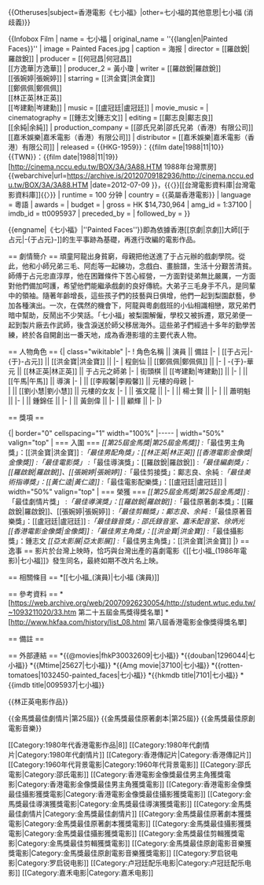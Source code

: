 {{Otheruses|subject=香港電影《七小福》|other=七小福的其他意思|七小福 (消歧義)}}

{{Infobox Film
| name               = 七小福
| original_name      = ''{{lang|en|Painted Faces}}''
| image              = Painted Faces.jpg
| caption            = 海报
| director           = [[羅啟銳|羅啟銳]] 
| producer           = [[何冠昌|何冠昌]]<br />[[方逸華|方逸華]]
| producer_2 = 黃小瓊
| writer             = [[羅啟銳|羅啟銳]]<br />[[張婉婷|張婉婷]]
| starring           = [[洪金寶|洪金寶]]<br />[[鄭佩佩|鄭佩佩]]<br />[[林正英|林正英]]<br />[[岑建勳|岑建勳]]
| music              = [[盧冠廷|盧冠廷]]
| movie_music        = 
| cinematography     = [[鍾志文|鍾志文]]
| editing            = [[鄺志良|鄺志良]]<br />[[余純|余純]]
| production_company = [[邵氏兄弟|邵氏兄弟（香港）有限公司]]<br />[[嘉禾娛樂|嘉禾電影（香港）有限公司]]
| distributor        = [[嘉禾娛樂|嘉禾電影（香港）有限公司]]
| released           = {{HKG-1959}}：{{film date|1988|11|10}}<br />{{TWN}}：{{film date|1988|11|19}}<ref>[http://cinema.nccu.edu.tw/BOX/3A/3A88.HTM 1988年台灣票房] {{webarchive|url=https://archive.is/20120709182936/http://cinema.nccu.edu.tw/BOX/3A/3A88.HTM |date=2012-07-09 }}，{{〈}}[[台灣電影資料庫|台灣電影資料庫]]{{〉}}</ref>
| runtime            = 100 分钟
| country            = {{英屬香港電影}}
| language           = 粵語
| awards             = 
| budget             = <!--$-->
| gross              = HK $14,730,964
| amg_id             = 1:37100
| imdb_id            = tt0095937
| preceded_by        = 
| followed_by        = 
}}

{{engname|《七小福》|''Painted Faces''}}即為依據香港[[京劇|京劇]]大師[[于占元|-{于占元}-]]的生平事跡為基礎，再進行改編的電影作品。

== 劇情簡介 ==
頑童阿龍出身貧窮，母親把他送進了于占元辦的戲劇學院。從此，他和小師兄弟三毛、阿彪等一起練功，念戲白、畫臉譜，生活十分艱苦清貧。師傅于占元忠直淳厚，他在困難條件下苦心經營，一方面對徒弟無比嚴厲，一方面對他們備加呵護，希望他們能繼承戲劇的良好傳統。大弟子三毛身手不凡，是同輩中的領袖。隨著年齡增長，這些孩子們的技藝與日俱增，他們一起到梨園獻藝，參加各種演出。一次，在偶然的機會下，阿龍與粵劇戲班的小仙相識相戀，眾兄弟們暗中幫助，反鬧出不少笑話。「七小福」被梨園解僱，學校又被拆遷，眾兄弟便一起到製片廠去作武師，後含淚送於師父移居海外。這些弟子們經過十多年的勤學苦練，終於各自開創出一番天地，成為香港影壇的主要代表人物。

== 人物角色 ==
{| class="wikitable" 
|- 
! 角色名稱 || 演員 || 備註
|- 
| [[于占元|-{于}-占元]] || [[洪金寶|洪金寶]] || 
|- 
| 程劍仙 || [[鄭佩佩|鄭佩佩]] || 
|- 
| -{于}-華元 || [[林正英|林正英]] || 于占元之師弟
|- 
| 街頭棋 || [[岑建勳|岑建勳]] || 
|- 
|  || [[午馬|午馬]] || 導演
|- 
|  || [[李殿馨|李殿馨]] || 元樓的母親
|-  
|  || [[劉小慧|劉小慧]] || 元樓的女友
|- 
|  || 張文龍 || 
|- 
|  || 楊士賢 || 
|- 
|  || 蕭明魁 || 
|- 
|  || 鍾錦任 ||
|- 
|  || 黃劍偉 ||
|- 
|  || 顧輝 ||
|- 
|}

== 獎項 ==

{| border="0" cellspacing="1" width="100%"
|-----
| width="50%" valign="top" |
=== 入圍 ===
*[[第25屆金馬獎|第25屆金馬獎]]
:*「最佳男主角獎」：[[洪金寶|洪金寶]]
:*「最佳男配角獎」：[[林正英|林正英]]
*[[香港電影金像獎|金像獎]]
:*「最佳電影獎」
:*「最佳導演獎」：[[羅啟銳|羅啟銳]]
:*「最佳編劇獎」：[[羅啟銳|羅啟銳]]、[[張婉婷|張婉婷]]
:*「最佳剪接獎」：鄺志良、余純
:*「最佳美術指導獎」：[[黃仁逵|黃仁逵]]
:*「最佳電影配樂獎」：[[盧冠廷|盧冠廷]]
| width="50%" valign="top" |
=== 榮獲 ===
*[[第25屆金馬獎|第25屆金馬獎]]
:*「最佳劇情片獎」
:*「最佳導演獎」：[[羅啟銳|羅啟銳]]
:*「最佳原著劇本獎」：[[羅啟銳|羅啟銳]]、[[張婉婷|張婉婷]]
:*「最佳剪輯獎」：鄺志良、余純
:*「最佳原著音樂獎」：[[盧冠廷|盧冠廷]]
:*「最佳錄音獎」：邵氏錄音室、嘉禾配音室、徐炳光
*[[香港電影金像獎|金像獎]]
:*「最佳男主角獎」：[[洪金寶|洪金寶]]
:*「最佳攝影獎」：鍾志文
*[[亞太影展|亞太影展]]
:*「最佳男主角獎」：[[洪金寶|洪金寶]]
|}
== 逸事 ==
影片於台灣上映時，恰巧與台灣出產的喜劇電影《[[七小福_(1986年電影)|七小福]]》發生同名，最終如期不改片名上映。

== 相關條目 ==
*[[七小福_(演員)|七小福 (演員)]]

== 參考資料 ==
*[https://web.archive.org/web/20070926230054/http://student.wtuc.edu.tw/~1093211020/33.htm 第二十五屆金馬獎得獎名單]
*[http://www.hkfaa.com/history/list_08.html 第八屆香港電影金像獎得獎名單]

== 備註 ==
<references/>

== 外部連結 ==
*{{@movies|fhkP30032609|七小福}}
*{{douban|1296044|七小福}}
*{{Mtime|25627|七小福}}
*{{Amg movie|37100|七小福}}
*{{rotten-tomatoes|1032450-painted_faces|七小福}}
*{{hkmdb title|7101|七小福}}
*{{imdb title|0095937|七小福}}

{{林正英电影作品}}

{{金馬獎最佳劇情片|第25屆}}
{{金馬獎最佳原著劇本|第25屆}}
{{金馬獎最佳原創電影音樂}}

[[Category:1980年代香港電影作品|8]]
[[Category:1980年代劇情片|Category:1980年代劇情片]]
[[Category:香港傳記片|Category:香港傳記片]]
[[Category:1960年代背景電影|Category:1960年代背景電影]]
[[Category:邵氏電影|Category:邵氏電影]]
[[Category:香港電影金像獎最佳男主角獲獎電影|Category:香港電影金像獎最佳男主角獲獎電影]]
[[Category:香港電影金像獎最佳攝影獲獎電影|Category:香港電影金像獎最佳攝影獲獎電影]]
[[Category:金馬獎最佳導演獲獎電影|Category:金馬獎最佳導演獲獎電影]]
[[Category:金馬獎最佳劇情片|Category:金馬獎最佳劇情片]]
[[Category:金馬獎最佳原著劇本獲獎電影|Category:金馬獎最佳原著劇本獲獎電影]]
[[Category:金馬獎最佳攝影獲獎電影|Category:金馬獎最佳攝影獲獎電影]]
[[Category:金馬獎最佳剪輯獲獎電影|Category:金馬獎最佳剪輯獲獎電影]]
[[Category:金馬獎最佳原創電影音樂獲獎電影|Category:金馬獎最佳原創電影音樂獲獎電影]]
[[Category:罗启锐电影|Category:罗启锐电影]]
[[Category:卢冠廷配乐电影|Category:卢冠廷配乐电影]]
[[Category:嘉禾电影|Category:嘉禾电影]]